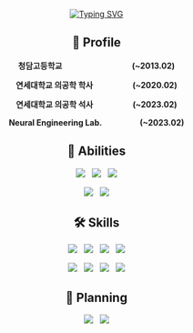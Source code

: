 <div align="center">  
  
[![Typing SVG](https://readme-typing-svg.demolab.com?font=Roboto+Slab&weight=600&size=30&pause=2000&color=FFFFFF&center=true&width=435&lines=Welcome+to+Junil's+GitHub!%F0%9F%91%8B)](https://git.io/typing-svg)  
<!-- https://github.com/DenverCoder1/readme-typing-svg -->
  
## 📃 Profile
**청담고등학교&nbsp;&nbsp;&nbsp;&nbsp;&nbsp;&nbsp;&nbsp;&nbsp;&nbsp;&nbsp;&nbsp;&nbsp;&nbsp;&nbsp;&nbsp;&nbsp;&nbsp;&nbsp;&nbsp;&nbsp;&nbsp;&nbsp;&nbsp;&nbsp;&nbsp;&nbsp;&nbsp;&nbsp;&nbsp;&nbsp;&nbsp;&nbsp;&nbsp;&nbsp;&nbsp;&nbsp;&nbsp;(~2013.02)**  
  
**연세대학교 의공학 학사&nbsp;&nbsp;&nbsp;&nbsp;&nbsp;&nbsp;&nbsp;&nbsp;&nbsp;&nbsp;&nbsp;&nbsp;&nbsp;&nbsp;&nbsp;&nbsp;&nbsp;&nbsp;&nbsp;&nbsp;&nbsp;(~2020.02)**  
  
**연세대학교 의공학 석사&nbsp;&nbsp;&nbsp;&nbsp;&nbsp;&nbsp;&nbsp;&nbsp;&nbsp;&nbsp;&nbsp;&nbsp;&nbsp;&nbsp;&nbsp;&nbsp;&nbsp;&nbsp;&nbsp;&nbsp;&nbsp;(~2023.02)**  
  
**Neural Engineering Lab.&nbsp;&nbsp;&nbsp;&nbsp;&nbsp;&nbsp;&nbsp;&nbsp;&nbsp;&nbsp;&nbsp;&nbsp;&nbsp;&nbsp;&nbsp;&nbsp;&nbsp;&nbsp;&nbsp;&nbsp;(~2023.02)**  
  
## 💪 Abilities
![](https://img.shields.io/badge/-Artificial%20Intelligence-lightgrey?style=for-the-badge&logo=adobeillustrator)&nbsp;&nbsp;&nbsp;![](https://img.shields.io/badge/-Machine%20Learning-yellowgreen?style=for-the-badge&logo=matrix)&nbsp;&nbsp;&nbsp;![](https://img.shields.io/badge/-Deep%20Learning-yello?style=for-the-badge&logo=anaconda)  
  
![](https://img.shields.io/badge/-Statistical%20analysis-blue?style=for-the-badge&logo=Bookmeter)&nbsp;&nbsp;&nbsp;![](https://img.shields.io/badge/-Data%20Analysis-8D1F89?style=for-the-badge&logo=numpy)  
<!-- https://simpleicons.org/ , https://shields.io/ -->
  
## 🛠 Skills
<img src="https://img.shields.io/badge/TensorFlow-FF6F00?style=for-the-badge&logo=tensorflow&logoColor=white">&nbsp;&nbsp;&nbsp;<img src="https://img.shields.io/badge/Keras-D00000?style=for-the-badge&logo=Keras&logoColor=white">&nbsp;&nbsp;&nbsp;<img src="https://img.shields.io/badge/Google%20Colab-F9AB00?style=for-the-badge&logo=Google%20Colab&logoColor=white">&nbsp;&nbsp;&nbsp;<img src="https://img.shields.io/badge/Jupyter-F37626?style=for-the-badge&logo=Jupyter&logoColor=white">  
  
<img src="https://img.shields.io/badge/Python-3776AB?style=for-the-badge&logo=Python&logoColor=white">&nbsp;&nbsp;&nbsp;![](https://img.shields.io/badge/-Matlab-1BB76E?style=for-the-badge&logo=mozilla)&nbsp;&nbsp;&nbsp;![](https://img.shields.io/badge/-SPSS-1261FE?style=for-the-badge&logo=IBM)&nbsp;&nbsp;&nbsp;<img src="https://img.shields.io/badge/github-181717?style=for-the-badge&logo=github&logoColor=white">
  
## 📕 Planning
<img src="https://img.shields.io/badge/C++-00599C?style=for-the-badge&logo=cplusplus&logoColor=white">&nbsp;&nbsp;&nbsp;<img src="https://img.shields.io/badge/pytorch-EE4C2C?style=for-the-badge&logo=pytorch&logoColor=white">

<!--
## 🚀 Scores
[![Solved.ac Profile](http://mazassumnida.wtf/api/v2/generate_badge?boj=hji1014)](https://solved.ac/hji1014/)
<!--

<!-- [![Junil's GitHub stats](https://github-readme-stats.vercel.app/api?username=hji1014&theme=dark&show_icons=true)](https://github.com/hji1014/github-readme-stats)  -->
  
</div>

<!--
**hji1014/hji1014** is a ✨ _special_ ✨ repository because its `README.md` (this file) appears on your GitHub profile.

Here are some ideas to get you started:

- 🔭 I’m currently working on ...
- 🌱 I’m currently learning ...
- 👯 I’m looking to collaborate on ...
- 🤔 I’m looking for help with ...
- 💬 Ask me about ...
- 📫 How to reach me: ...
- 😄 Pronouns: ...
- ⚡ Fun fact: ...
-->

<!--
Python 문법 정리노트
------------------------
#### 목차
	1. basic grammar
	: 코딩을 하며 배운 문법 정리노트
	2. 사칙연산
		1) 덧셈
		2) 뺄셈
	3. 함수
	4. 클래스
	
> This is a first blockqute.  
>	> This is a second blockqute.  
>	>	> This is a third blockqute.  
- 연습
- **연습**
-   - 연습

------------------------

#### 참고사항
- 파이썬 개발환경 : python_environment.txt 확인
- 문법 관련 참고서적 : '점프 투 파이썬' 위키독스
-->

